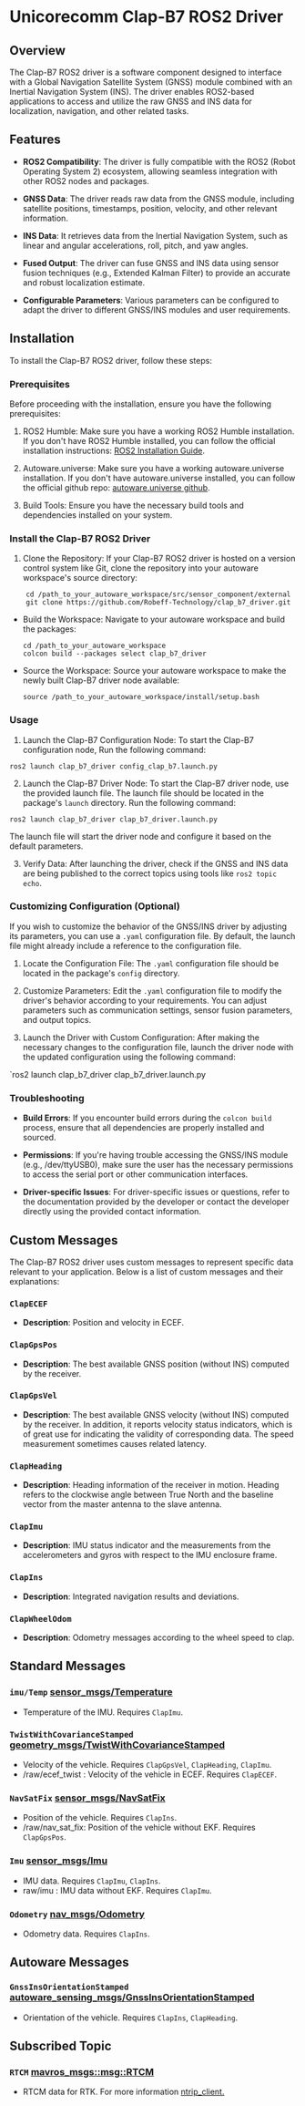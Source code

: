 # Unicorecomm Clap-B7 ROS2 Driver

## Overview

The Clap-B7 ROS2 driver is a software component designed to interface with a Global Navigation Satellite System (GNSS) module combined with an Inertial Navigation System (INS). The driver enables ROS2-based applications to access and utilize the raw GNSS and INS data for localization, navigation, and other related tasks.

## Features

-   **ROS2 Compatibility**: The driver is fully compatible with the ROS2 (Robot Operating System 2) ecosystem, allowing seamless integration with other ROS2 nodes and packages.

-   **GNSS Data**: The driver reads raw data from the GNSS module, including satellite positions, timestamps, position, velocity, and other relevant information.

-   **INS Data**: It retrieves data from the Inertial Navigation System, such as linear and angular accelerations, roll, pitch, and yaw angles.

-   **Fused Output**: The driver can fuse GNSS and INS data using sensor fusion techniques (e.g., Extended Kalman Filter) to provide an accurate and robust localization estimate.

-   **Configurable Parameters**: Various parameters can be configured to adapt the driver to different GNSS/INS modules and user requirements.

## Installation

To install the  Clap-B7 ROS2 driver, follow these steps:

### Prerequisites

Before proceeding with the installation, ensure you have the following prerequisites:

1.  ROS2 Humble: Make sure you have a working ROS2 Humble installation. If you don't have ROS2 Humble installed, you can follow the official installation instructions: [ROS2 Installation Guide](https://docs.ros.org/en/humble/Installation.html).

2.  Autoware.universe: Make sure you have a working autoware.universe installation. If you don't have autoware.universe installed, you can follow the official github repo: [autoware.universe github](https://github.com/autowarefoundation/autoware.universe).
2.  Build Tools: Ensure you have the necessary build tools and dependencies installed on your system.

### Install the Clap-B7 ROS2 Driver

1.  Clone the Repository: If your Clap-B7 ROS2 driver is hosted on a version control system like Git, clone the repository into your autoware workspace's source directory:
```
    cd /path_to_your_autoware_workspace/src/sensor_component/external
    git clone https://github.com/Robeff-Technology/clap_b7_driver.git 
```     
-   Build the Workspace: Navigate to your autoware workspace and build the packages:
    ```
    cd /path_to_your_autoware_workspace
    colcon build --packages select clap_b7_driver
    ```  
-   Source the Workspace: Source your autoware workspace to make the newly built Clap-B7 driver node available:
    ```
    source /path_to_your_autoware_workspace/install/setup.bash 
    ```


### Usage
1. Launch the Clap-B7 Configuration Node: To start the Clap-B7 configuration node, Run the following command:
```
ros2 launch clap_b7_driver config_clap_b7.launch.py 
```
2.  Launch the Clap-B7 Driver Node: To start the Clap-B7 driver node, use the provided launch file. The launch file should be located in the package's `launch` directory. Run the following command:
```
ros2 launch clap_b7_driver clap_b7_driver.launch.py 
 ```
The launch file will start the driver node and configure it based on the default parameters.

3.  Verify Data: After launching the driver, check if the GNSS and INS data are being published to the correct topics using tools like `ros2 topic echo`.

### Customizing Configuration (Optional)

If you wish to customize the behavior of the GNSS/INS driver by adjusting its parameters, you can use a `.yaml` configuration file. By default, the launch file might already include a reference to the configuration file.

1.  Locate the Configuration File: The `.yaml` configuration file should be located in the package's `config` directory.

2.  Customize Parameters: Edit the `.yaml` configuration file to modify the driver's behavior according to your requirements. You can adjust parameters such as communication settings, sensor fusion parameters, and output topics.

3.  Launch the Driver with Custom Configuration: After making the necessary changes to the configuration file, launch the driver node with the updated configuration using the following command:

`ros2 launch clap_b7_driver clap_b7_driver.launch.py



### Troubleshooting

-   **Build Errors**: If you encounter build errors during the `colcon build` process, ensure that all dependencies are properly installed and sourced.

-   **Permissions**: If you're having trouble accessing the GNSS/INS module (e.g., /dev/ttyUSB0), make sure the user has the necessary permissions to access the serial port or other communication interfaces.

-   **Driver-specific Issues**: For driver-specific issues or questions, refer to the documentation provided by the developer or contact the developer directly using the provided contact information.

## Custom Messages

The Clap-B7 ROS2 driver uses custom messages to represent specific data relevant to your application. Below is a list of custom messages and their explanations:

### `ClapECEF`
-   **Description**: Position and velocity in ECEF.

### `ClapGpsPos`
-   **Description**: The best available GNSS position (without INS) computed by the receiver.

### `ClapGpsVel`
-   **Description**: The best available GNSS velocity (without INS) computed by the receiver. In addition, it reports velocity status indicators, which is of great use for indicating the validity of corresponding data. The speed measurement sometimes causes related latency.

### `ClapHeading`
-   **Description**: Heading information of the receiver in motion. Heading refers to the clockwise angle between True North and the baseline vector from the master antenna to the slave antenna.

### `ClapImu`
-   **Description**: IMU status indicator and the measurements from the accelerometers and gyros with respect to the IMU enclosure frame.

### `ClapIns`
-   **Description**: Integrated navigation results and deviations.

### `ClapWheelOdom`
-   **Description**: Odometry messages according to the wheel speed to clap.

## Standard Messages

### `imu/Temp` [sensor_msgs/Temperature](http://docs.ros.org/en/melodic/api/sensor_msgs/html/msg/Temperature.html)
- Temperature of the IMU. Requires  `ClapImu`.

### `TwistWithCovarianceStamped `[geometry_msgs/TwistWithCovarianceStamped](http://docs.ros.org/en/melodic/api/geometry_msgs/html/msg/TwistWithCovarianceStamped.html)
- Velocity of the vehicle. Requires `ClapGpsVel`, `ClapHeading`, `ClapImu`.
- /raw/ecef_twist : Velocity of the vehicle in ECEF. Requires `ClapECEF`.

### `NavSatFix` [sensor_msgs/NavSatFix](http://docs.ros.org/en/melodic/api/sensor_msgs/html/msg/NavSatFix.html)
- Position of the vehicle. Requires `ClapIns`.
- /raw/nav_sat_fix: Position of the vehicle without EKF. Requires `ClapGpsPos`.

### `Imu` [sensor_msgs/Imu](http://docs.ros.org/en/melodic/api/sensor_msgs/html/msg/Imu.html)
- IMU data. Requires `ClapImu`, `ClapIns`.
- raw/imu : IMU data without EKF. Requires `ClapImu`.

### `Odometry` [nav_msgs/Odometry](http://docs.ros.org/en/melodic/api/nav_msgs/html/msg/Odometry.html)
- Odometry data. Requires `ClapIns`.

## Autoware Messages
### `GnssInsOrientationStamped` [autoware_sensing_msgs/GnssInsOrientationStamped](https://github.com/autowarefoundation/autoware_msgs/blob/main/autoware_sensing_msgs/msg/GnssInsOrientationStamped.msg)
- Orientation of the vehicle. Requires `ClapIns`, `ClapHeading`.

## Subscribed Topic
### `RTCM` [mavros_msgs::msg::RTCM](https://docs.ros.org/en/api/mavros_msgs/html/msg/RTCM.html)
- RTCM data for RTK. For more information [ntrip_client.](https://github.com/Robeff-Technology/ntrip_client_ros)
